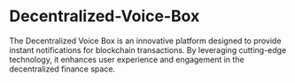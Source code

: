 # Decentralized-Voice-Box
 The Decentralized Voice Box is an innovative platform designed to provide instant notifications for blockchain transactions. By leveraging cutting-edge technology, it enhances user experience and engagement in the decentralized finance space.
